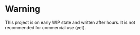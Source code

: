 # Warning
This project is on early WIP state and written after hours. It is not recommended for commercial use (yet).
